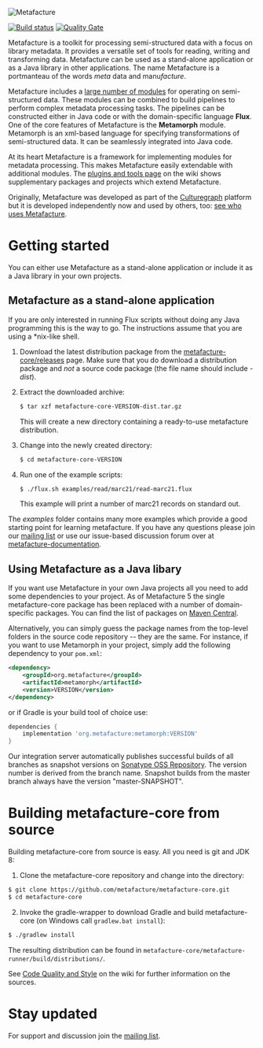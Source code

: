 ![Metafacture](https://raw.github.com/wiki/metafacture/metafacture-core/img/metafacture.png)

[![Build status](https://travis-ci.org/metafacture/metafacture-core.svg?branch=master)](https://travis-ci.org/metafacture/metafacture-core) [![Quality Gate](https://sonarcloud.io/api/project_badges/measure?project=org.metafacture:metafacture-core&metric=alert_status)](https://sonarcloud.io/dashboard/index/org.metafacture:metafacture-core)

Metafacture is a toolkit for processing semi-structured data with a focus on library metadata. It provides a versatile set of tools for reading, writing and transforming data. Metafacture can be used as a stand-alone application or as a Java library in other applications. The name Metafacture is a portmanteau of the words *meta* data and manu*facture*.

Metafacture includes a [large number of modules](https://github.com/metafacture/metafacture-documentation/blob/master/flux-commands.md) for operating on semi-structured data. These modules can be combined to build pipelines to perform complex metadata processing tasks. The pipelines can be constructed either in Java code or with the domain-specific language **Flux**. One of the core features of Metafacture is the **Metamorph** module. Metamorph is an xml-based language for specifying transformations of semi-structured data. It can be seamlessly integrated into Java code.

At its heart Metafacture is a framework for implementing modules for metadata processing. This makes Metafacture easily extendable with additional modules. The [plugins and tools page](https://github.com/metafacture/metafacture-core/wiki/Plugins-and-Tools) on the wiki shows supplementary packages and projects which extend Metafacture.

Originally, Metafacture was developed as part of the [Culturegraph](http://culturegraph.org) platform but it is developed independently now and used by others, too: [see who uses Metafacture](https://github.com/metafacture/metafacture-core/wiki/Who-uses-Metafacture).

# Getting started

You can either use Metafacture as a stand-alone application or include it as a Java library in your own projects.

## Metafacture as a stand-alone application
 
If you are only interested in running Flux scripts without doing any Java programming this is the way to go. The instructions assume that you are using a *nix-like shell.

1. Download the latest distribution package from the [metafacture-core/releases](https://github.com/metafacture/metafacture-core/releases) page. Make sure that you do download a distribution package and _not_ a source code package (the file name should include *-dist*).

2. Extract the downloaded archive:
   ```bash
   $ tar xzf metafacture-core-VERSION-dist.tar.gz
   ```
   This will create a new directory containing a ready-to-use metafacture distribution.
3. Change into the newly created directory:
   ```bash
   $ cd metafacture-core-VERSION
   ```
4. Run one of the example scripts:
   ```bash
   $ ./flux.sh examples/read/marc21/read-marc21.flux
   ```
   This example will print a number of marc21 records on standard out.

The _examples_ folder contains many more examples which provide a good starting point for learning metafacture. If you have any questions please join our [mailing list](http://lists.dnb.de/mailman/listinfo/metafacture) or use our issue-based discussion forum over at [metafacture-documentation](https://github.com/metafacture/metafacture-documentation).


## Using Metafacture as a Java libary

If you want use Metafacture in your own Java projects all you need to add some dependencies to your project. As of Metafacture 5 the single metafacture-core package has been replaced with a number of domain-specific packages. You can find the list of packages on [Maven Central](https://search.maven.org/#search%7Cga%7C1%7Cg%3A%22org.metafacture%22).

Alternatively, you can simply guess the package names from the top-level folders in the source code repository -- they are the same. For instance, if you want to use Metamorph in your project, simply add the following dependency to your `pom.xml`:

```xml
<dependency>
    <groupId>org.metafacture</groupId>
    <artifactId>metamorph</artifactId>
    <version>VERSION</version>
</dependency>
```

or if Gradle is your build tool of choice use:

```groovy
dependencies {
    implementation 'org.metafacture:metamorph:VERSION'
}
```

Our integration server automatically publishes successful builds of all branches as snapshot versions on [Sonatype OSS Repository](https://oss.sonatype.org/index.html#nexus-search;quick~metafacture). The version number is derived from the branch name. Snapshot builds from the master branch always have the version "master-SNAPSHOT".

<!--
TODO: Link to getting started tutorial
-->

# Building metafacture-core from source

Building metafacture-core from source is easy. All you need is git and JDK 8:

1. Clone the metafacture-core repository and change into the directory:

```bash
$ git clone https://github.com/metafacture/metafacture-core.git
$ cd metafacture-core
```

2. Invoke the gradle-wrapper to download Gradle and build metafacture-core (on Windows call `gradlew.bat install`):

```bash
$ ./gradlew install
```

The resulting distribution can be found in `metafacture-core/metafacture-runner/build/distributions/`.

See [Code Quality and Style](https://github.com/metafacture/metafacture-core/wiki/Code-Quality-and-Style) on the wiki for further information on the sources.

<!--
TODO: Include a link to a page which explains how to write plugins
-->

# Stay updated

For support and discussion join the [mailing list](http://lists.dnb.de/mailman/listinfo/metafacture).
